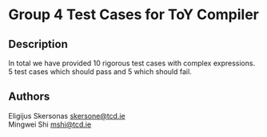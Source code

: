 # Group 4 Test Cases for ToY Compiler

## Description

In total we have provided 10 rigorous test cases with complex expressions.   
5 test cases which should pass and 5 which should fail.

## Authors

Eligijus Skersonas  skersone@tcd.ie   
Mingwei Shi         mshi@tcd.ie
